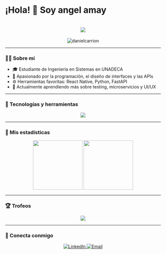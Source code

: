 # ¡Hola! 👋 Soy angel amay
<h1 align="center">
  <img src="https://readme-typing-svg.herokuapp.com/?lines=¡Hola,+soy+angel+amaya!;Ingeniero+en+Sistemas;Apasionado+por+la+tecnología&center=true&size=30">
</h1>

<p align="center">
  <img src="https://komarev.com/ghpvc/?username=danielcarrion&label=Visitas&color=0e75b6&style=flat" alt="danielcarrion" />
</p>

---

### 🧑‍💻 Sobre mí

- 🎓 Estudiante de Ingeniería en Sistemas en UNADECA  
- 🧠 Apasionado por la programación, el diseño de interfaces y las APIs  
- ⚙️ Herramientas favoritas: React Native, Python, FastAPI  
- 🌱 Actualmente aprendiendo más sobre testing, microservicios y UI/UX  

---

### 🔧 Tecnologías y herramientas

<p align="center">
  <img src="https://skillicons.dev/icons?i=html,css,js,react,python,fastapi,mysql,figma,github,git" />
</p>

---

### 🚀 Mis estadísticas

<p align="center">
  <img src="https://github-readme-stats.vercel.app/api?username=danielcarrion&show_icons=true&theme=radical&hide=issues" height="160" />
  <img src="https://github-readme-stats.vercel.app/api/top-langs/?username=danielcarrion&layout=compact&theme=radical" height="160"/>
</p>

---

### 🏆 Trofeos

<p align="center">
  <img src="https://github-profile-trophy.vercel.app/?username=danielcarrion&theme=matrix&margin-w=15&margin-h=15" />
</p>

---

### 🔗 Conecta conmigo

<p align="center">
  <a href="https://www.linkedin.com/in/danielcarrion/" target="_blank">
    <img alt="LinkedIn" src="https://img.shields.io/badge/LinkedIn-blue?logo=linkedin&style=for-the-badge" />
  </a>
  <a href="mailto:daniel@email.com" target="_blank">
    <img alt="Email" src="https://img.shields.io/badge/Email-D14836?logo=gmail&style=for-the-badge" />
  </a>
</p>

